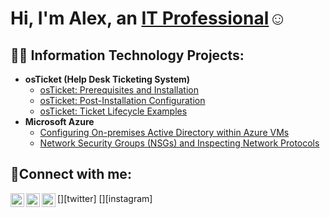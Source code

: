 <h1>Hi, I'm Alex, an <a href="https://linkedin.com/in/alexanderandrzejewski">IT Professional</a>☺</h1>

<h2>👨‍💻 Information Technology Projects:</h2>

- <b>osTicket (Help Desk Ticketing System)</b>
  - [osTicket: Prerequisites and Installation](https://github.com/alxlukski/osticket-prereqs)
  - [osTicket: Post-Installation Configuration](https://github.com/alxlukski/post-install-config)
  - [osTicket: Ticket Lifecycle Examples](https://github.com/alxlukski/ticket-lifecycle)
- <b>Microsoft Azure</b>
  - [Configuring On-premises Active Directory within Azure VMs](https://github.com/alxlukski/configure-ad)
  - [Network Security Groups (NSGs) and Inspecting Network Protocols](https://github.com/alxlukski/azure-network-protocols)

<h2>🤳Connect with me:</h2>

[<img align="left" alt="Josh | Twitter" width="22px" src="https://cdn.jsdelivr.net/npm/simple-icons@v3/icons/twitter.svg" />][twitter]
[<img align="left" alt="Josh | LinkedIn" width="22px" src="https://cdn.jsdelivr.net/npm/simple-icons@v3/icons/linkedin.svg" />][linkedin]
[<img align="left" alt="Josh | Instagram" width="22px" src="https://cdn.jsdelivr.net/npm/simple-icons@v3/icons/instagram.svg" />][instagram]

[linkedin]: https://linkedin.com/in/alexanderandrzejewski

